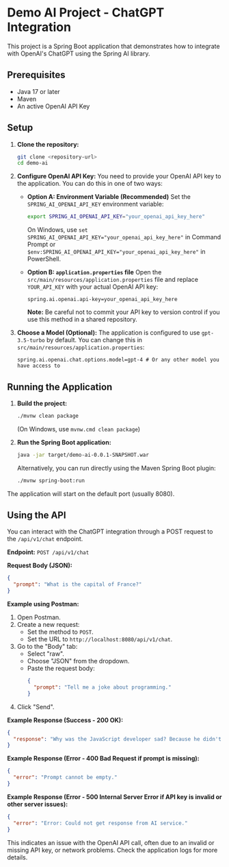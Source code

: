# Demo AI Project - ChatGPT Integration

This project is a Spring Boot application that demonstrates how to integrate with OpenAI's ChatGPT using the Spring AI library.

## Prerequisites

- Java 17 or later
- Maven
- An active OpenAI API Key

## Setup

1.  **Clone the repository:**
    ```bash
    git clone <repository-url>
    cd demo-ai
    ```

2.  **Configure OpenAI API Key:**
    You need to provide your OpenAI API key to the application. You can do this in one of two ways:

    *   **Option A: Environment Variable (Recommended)**
        Set the `SPRING_AI_OPENAI_API_KEY` environment variable:
        ```bash
        export SPRING_AI_OPENAI_API_KEY="your_openai_api_key_here"
        ```
        On Windows, use `set SPRING_AI_OPENAI_API_KEY="your_openai_api_key_here"` in Command Prompt or `$env:SPRING_AI_OPENAI_API_KEY="your_openai_api_key_here"` in PowerShell.

    *   **Option B: `application.properties` file**
        Open the `src/main/resources/application.properties` file and replace `YOUR_API_KEY` with your actual OpenAI API key:
        ```properties
        spring.ai.openai.api-key=your_openai_api_key_here
        ```
        **Note:** Be careful not to commit your API key to version control if you use this method in a shared repository.

3.  **Choose a Model (Optional):**
    The application is configured to use `gpt-3.5-turbo` by default. You can change this in `src/main/resources/application.properties`:
    ```properties
    spring.ai.openai.chat.options.model=gpt-4 # Or any other model you have access to
    ```

## Running the Application

1.  **Build the project:**
    ```bash
    ./mvnw clean package
    ```
    (On Windows, use `mvnw.cmd clean package`)

2.  **Run the Spring Boot application:**
    ```bash
    java -jar target/demo-ai-0.0.1-SNAPSHOT.war
    ```
    Alternatively, you can run directly using the Maven Spring Boot plugin:
    ```bash
    ./mvnw spring-boot:run
    ```

The application will start on the default port (usually 8080).

## Using the API

You can interact with the ChatGPT integration through a POST request to the `/api/v1/chat` endpoint.

**Endpoint:** `POST /api/v1/chat`

**Request Body (JSON):**
```json
{
  "prompt": "What is the capital of France?"
}
```

**Example using Postman:**

1.  Open Postman.
2.  Create a new request:
    *   Set the method to `POST`.
    *   Set the URL to `http://localhost:8080/api/v1/chat`.
3.  Go to the "Body" tab:
    *   Select "raw".
    *   Choose "JSON" from the dropdown.
    *   Paste the request body:
        ```json
        {
          "prompt": "Tell me a joke about programming."
        }
        ```
4.  Click "Send".

**Example Response (Success - 200 OK):**
```json
{
  "response": "Why was the JavaScript developer sad? Because he didn't Node how to Express himself!"
}
```

**Example Response (Error - 400 Bad Request if prompt is missing):**
```json
{
  "error": "Prompt cannot be empty."
}
```

**Example Response (Error - 500 Internal Server Error if API key is invalid or other server issues):**
```json
{
  "error": "Error: Could not get response from AI service."
}
```

This indicates an issue with the OpenAI API call, often due to an invalid or missing API key, or network problems. Check the application logs for more details.
